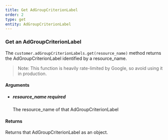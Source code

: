 ```yaml
---
title: Get AdGroupCriterionLabel 
order: 2
type: get
entity: AdGroupCriterionLabel 
---
```


### Get an AdGroupCriterionLabel 

The `customer.adGroupCriterionLabels.get(resource_name)` method returns the AdGroupCriterionLabel identified by a resource_name. 

> Note: This function is heavily rate-limited by Google, so avoid using it in production.


#### Arguments

- ##### resource_name *required*
    The resource_name of that AdGroupCriterionLabel


#### Returns

Returns that AdGroupCriterionLabel as an object.
